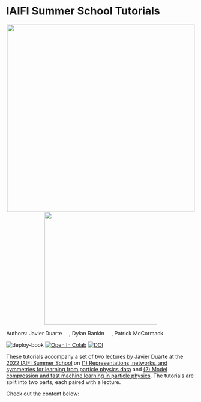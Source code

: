 # IAIFI Summer School Tutorials

<center>
<img src="https://jduarte.physics.ucsd.edu/iaifi-summer-school/_static/B2G-22-003_ggF_white.png" width=500 />
<img src="https://jduarte.physics.ucsd.edu/iaifi-summer-school/_static/logo.png" width=300 \>
</center>

Authors: Javier Duarte <a href="https://orcid.org/0000-0002-5076-7096"><img src="https://orcid.org/assets/vectors/orcid.logo.icon.svg" width=15/></a>, Dylan Rankin <a href="https://orcid.org/0000-0001-8411-9620"><img src="https://orcid.org/assets/vectors/orcid.logo.icon.svg" width=15/></a>, Patrick McCormack <a href="https://orcid.org/0000-0002-0768-1959"><img src="https://orcid.org/assets/vectors/orcid.logo.icon.svg" width=15/></a>


![deploy-book](https://github.com/jmduarte/iaifi-summer-school/actions/workflows/deploy.yml/badge.svg)
[![Open In Colab](https://colab.research.google.com/assets/colab-badge.svg)](https://colab.research.google.com/github/jmduarte/iaifi-summer-school/)
[![DOI](https://zenodo.org/badge/DOI/10.5281/zenodo.6946117.svg)](https://doi.org/10.5281/zenodo.6946117)

These tutorials accompany a set of two lectures by Javier Duarte at the <a href="https://iaifi.org/phd-summer-school.html">2022 IAIFI Summer School</a> on <a href="https://www.icloud.com/keynote/015QipHxvdfCNjuCZg-txx20Q#IAIFI_RepsNetsSyms_1August2022">(1) Representations, networks, and symmetries for learning from particle physics data</a> and <a href="https://www.icloud.com/keynote/0aaITwSsDq0u8CUvH6sJSJ2zg#IAIFI_ModelCompFastML_2August2022">(2) Model compression and fast machine learning in particle physics</a>. The tutorials are split into two parts, each paired with a lecture.

Check out the content below:

```{tableofcontents}
```
